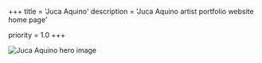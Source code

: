 +++
title = 'Juca Aquino'
description = 'Juca Aquino artist portfolio website home page'

priority = 1.0
+++

![Juca Aquino hero image](/work/all-of-the-above/images/all-of-the-above-4.jpg)


<!--
<ul class="social-icons">
    <li>
        <a href="https://instagram.com/juca_aquino" target="_blank">
            <img src="/images/instagram.svg" alt="Instagram social media icon">
        </a>
    </li>
    <li>
        <a href="https://github.com/jucaaquino" target="_blank">
            <img src="/images/github.svg" alt="Github social media icon">
        </a>
    </li>
</ul>
-->
